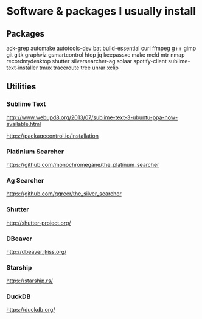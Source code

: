 # Software & packages I usually install

## Packages

ack-grep
automake
autotools-dev
bat
build-essential
curl
ffmpeg
g++
gimp
git
gitk
graphviz
gsmartcontrol
htop
jq
keepassxc
make
meld
mtr
nmap
recordmydesktop
shutter
silversearcher-ag
solaar
spotify-client
sublime-text-installer
tmux
traceroute
tree
unrar
xclip

## Utilities

### Sublime Text

http://www.webupd8.org/2013/07/sublime-text-3-ubuntu-ppa-now-available.html

https://packagecontrol.io/installation

### Platinium Searcher

https://github.com/monochromegane/the_platinum_searcher

### Ag Searcher

https://github.com/ggreer/the_silver_searcher

### Shutter

http://shutter-project.org/

### DBeaver

http://dbeaver.jkiss.org/

### Starship

https://starship.rs/

### DuckDB

https://duckdb.org/
